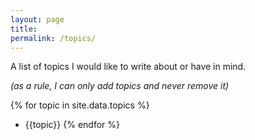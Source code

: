 ```yaml
---
layout: page
title: 
permalink: /topics/
---
```


A list of topics I would like to write about or have in mind. 

*(as a rule, I can only add topics and never remove it)*

{% for topic in site.data.topics  %}
  - {{topic}}
{% endfor %}
